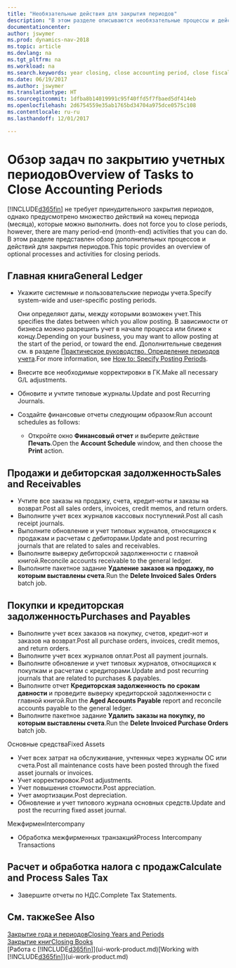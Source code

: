 ```yaml
---
title: "Необязательные действия для закрытия периодов"
description: "В этом разделе описываются необязательные процессы и действия по закрытию учетных периодов в Dynamics NAV."
documentationcenter: 
author: jswymer
ms.prod: dynamics-nav-2018
ms.topic: article
ms.devlang: na
ms.tgt_pltfrm: na
ms.workload: na
ms.search.keywords: year closing, close accounting period, close fiscal year, aging, creditor payments, vendor payments
ms.date: 06/19/2017
ms.author: jswymer
ms.translationtype: HT
ms.sourcegitcommit: 1dfba8b14019991c95f40ffd5f7fbaed5df414eb
ms.openlocfilehash: 2d6754559e35ab1765bd34704a975dce0575c108
ms.contentlocale: ru-ru
ms.lasthandoff: 12/01/2017

---
```

# <a name="overview-of-tasks-to-close-accounting-periods"></a><span data-ttu-id="c0636-103">Обзор задач по закрытию учетных периодов</span><span class="sxs-lookup"><span data-stu-id="c0636-103">Overview of Tasks to Close Accounting Periods</span></span>
[!INCLUDE[d365fin](includes/d365fin_md.md)]<span data-ttu-id="c0636-104"> не требует принудительного закрытия периодов, однако предусмотрено множество действий на конец периода (месяца), которые можно выполнить.</span><span class="sxs-lookup"><span data-stu-id="c0636-104"> does not force you to close periods, however, there are many period-end (month-end) activities that you can do.</span></span> <span data-ttu-id="c0636-105">В этом разделе представлен обзор дополнительных процессов и действий для закрытия периодов.</span><span class="sxs-lookup"><span data-stu-id="c0636-105">This topic provides an overview of optional processes and activities for closing periods.</span></span>  

## <a name="general-ledger"></a><span data-ttu-id="c0636-106">Главная книга</span><span class="sxs-lookup"><span data-stu-id="c0636-106">General Ledger</span></span>
* <span data-ttu-id="c0636-107">Укажите системные и пользовательские периоды учета.</span><span class="sxs-lookup"><span data-stu-id="c0636-107">Specify system-wide and user-specific posting periods.</span></span>  

    <span data-ttu-id="c0636-108">Они определяют даты, между которыми возможен учет.</span><span class="sxs-lookup"><span data-stu-id="c0636-108">This specifies the dates between which you allow posting.</span></span> <span data-ttu-id="c0636-109">В зависимости от бизнеса можно разрешить учет в начале процесса или ближе к концу.</span><span class="sxs-lookup"><span data-stu-id="c0636-109">Depending on your business, you may want to allow posting at the start of the period, or toward the end.</span></span> <span data-ttu-id="c0636-110">Дополнительные сведения см. в разделе [Практическое руководство. Определение периодов учета](finance-how-specify-posting-periods.md).</span><span class="sxs-lookup"><span data-stu-id="c0636-110">For more information, see [How to: Specify Posting Periods](finance-how-specify-posting-periods.md).</span></span>  
* <span data-ttu-id="c0636-111">Внесите все необходимые корректировки в ГК.</span><span class="sxs-lookup"><span data-stu-id="c0636-111">Make all necessary G/L adjustments.</span></span>  
* <span data-ttu-id="c0636-112">Обновите и учтите типовые журналы.</span><span class="sxs-lookup"><span data-stu-id="c0636-112">Update and post Recurring Journals.</span></span>  
  <!--* Process Consolidations-->
* <span data-ttu-id="c0636-113">Создайте финансовые отчеты следующим образом:</span><span class="sxs-lookup"><span data-stu-id="c0636-113">Run account schedules as follows:</span></span>  
  * <span data-ttu-id="c0636-114">Откройте окно **Финансовый отчет** и выберите действие **Печать**.</span><span class="sxs-lookup"><span data-stu-id="c0636-114">Open the **Account Schedule** window, and then choose the **Print** action.</span></span>  

## <a name="sales-and-receivables"></a><span data-ttu-id="c0636-115">Продажи и дебиторская задолженность</span><span class="sxs-lookup"><span data-stu-id="c0636-115">Sales and Receivables</span></span>
* <span data-ttu-id="c0636-116">Учтите все заказы на продажу, счета, кредит-ноты и заказы на возврат.</span><span class="sxs-lookup"><span data-stu-id="c0636-116">Post all sales orders, invoices, credit memos, and return orders.</span></span>  
* <span data-ttu-id="c0636-117">Выполните учет всех журналов кассовых поступлений.</span><span class="sxs-lookup"><span data-stu-id="c0636-117">Post all cash receipt journals.</span></span>  
* <span data-ttu-id="c0636-118">Выполните обновление и учет типовых журналов, относящихся к продажам и расчетам с дебиторами.</span><span class="sxs-lookup"><span data-stu-id="c0636-118">Update and post recurring journals that are related to sales and receivables.</span></span>  
* <span data-ttu-id="c0636-119">Выполните выверку дебиторской задолженности с главной книгой.</span><span class="sxs-lookup"><span data-stu-id="c0636-119">Reconcile accounts receivable to the general ledger.</span></span>  
* <span data-ttu-id="c0636-120">Выполните пакетное задание **Удаление заказов на продажу, по которым выставлены счета**.</span><span class="sxs-lookup"><span data-stu-id="c0636-120">Run the **Delete Invoiced Sales Orders** batch job.</span></span>  

## <a name="purchases-and-payables"></a><span data-ttu-id="c0636-121">Покупки и кредиторская задолженность</span><span class="sxs-lookup"><span data-stu-id="c0636-121">Purchases and Payables</span></span>
* <span data-ttu-id="c0636-122">Выполните учет всех заказов на покупку, счетов, кредит-нот и заказов на возврат.</span><span class="sxs-lookup"><span data-stu-id="c0636-122">Post all purchase orders, invoices, credit memos, and return orders.</span></span>  
* <span data-ttu-id="c0636-123">Выполните учет всех журналов оплат.</span><span class="sxs-lookup"><span data-stu-id="c0636-123">Post all payment journals.</span></span>  
* <span data-ttu-id="c0636-124">Выполните обновление и учет типовых журналов, относящихся к покупкам и расчетам с кредиторами.</span><span class="sxs-lookup"><span data-stu-id="c0636-124">Update and post recurring journals that are related to purchases & payables.</span></span>  
* <span data-ttu-id="c0636-125">Выполните отчет **Кредиторская задолженность по срокам давности** и проведите выверку кредиторской задолженности с главной книгой.</span><span class="sxs-lookup"><span data-stu-id="c0636-125">Run the **Aged Accounts Payable** report and reconcile accounts payable to the general ledger.</span></span>  
* <span data-ttu-id="c0636-126">Выполните пакетное задание **Удалить заказы на покупку, по которым выставлены счета**.</span><span class="sxs-lookup"><span data-stu-id="c0636-126">Run the **Delete Invoiced Purchase Orders** batch job.</span></span>  

<span data-ttu-id="c0636-127">Основные средства</span><span class="sxs-lookup"><span data-stu-id="c0636-127">Fixed Assets</span></span>
* <span data-ttu-id="c0636-128">Учет всех затрат на обслуживание, учтенных через журналы ОС или счета.</span><span class="sxs-lookup"><span data-stu-id="c0636-128">Post all maintenance costs have been posted through the fixed asset journals or invoices.</span></span>
* <span data-ttu-id="c0636-129">Учет корректировок.</span><span class="sxs-lookup"><span data-stu-id="c0636-129">Post adjustments.</span></span>
* <span data-ttu-id="c0636-130">Учет повышения стоимости.</span><span class="sxs-lookup"><span data-stu-id="c0636-130">Post appreciation.</span></span>
* <span data-ttu-id="c0636-131">Учет амортизации.</span><span class="sxs-lookup"><span data-stu-id="c0636-131">Post depreciation.</span></span>
* <span data-ttu-id="c0636-132">Обновление и учет типового журнала основных средств.</span><span class="sxs-lookup"><span data-stu-id="c0636-132">Update and post the recurring fixed asset journal.</span></span>

<span data-ttu-id="c0636-133">Межфирмен</span><span class="sxs-lookup"><span data-stu-id="c0636-133">Intercompany</span></span>
* <span data-ttu-id="c0636-134">Обработка межфирменных транзакций</span><span class="sxs-lookup"><span data-stu-id="c0636-134">Process Intercompany Transactions</span></span>

## <a name="calculate-and-process-sales-tax"></a><span data-ttu-id="c0636-135">Расчет и обработка налога с продаж</span><span class="sxs-lookup"><span data-stu-id="c0636-135">Calculate and Process Sales Tax</span></span>
* <span data-ttu-id="c0636-136">Завершите отчеты по НДС.</span><span class="sxs-lookup"><span data-stu-id="c0636-136">Complete Tax Statements.</span></span>  

## <a name="see-also"></a><span data-ttu-id="c0636-137">См. также</span><span class="sxs-lookup"><span data-stu-id="c0636-137">See Also</span></span>
[<span data-ttu-id="c0636-138">Закрытие года и периодов</span><span class="sxs-lookup"><span data-stu-id="c0636-138">Closing Years and Periods</span></span>](year-close-years-periods.md)  
[<span data-ttu-id="c0636-139">Закрытие книг</span><span class="sxs-lookup"><span data-stu-id="c0636-139">Closing Books</span></span>](year-close-books.md)  
<span data-ttu-id="c0636-140">[Работа с [!INCLUDE[d365fin](includes/d365fin_md.md)]](ui-work-product.md)</span><span class="sxs-lookup"><span data-stu-id="c0636-140">[Working with [!INCLUDE[d365fin](includes/d365fin_md.md)]](ui-work-product.md)</span></span>

